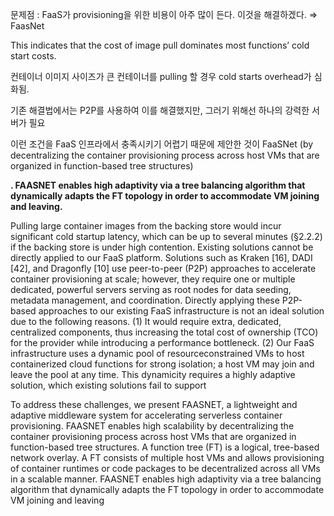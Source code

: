 문제점 : FaaS가 provisioning을 위한 비용이 아주 많이 든다. 이것을 해결하겠다. ⇒ FaasNet

This indicates that the cost of
image pull dominates most functions’ cold start costs.

컨테이너 이미지 사이즈가 큰 컨테이너를 pulling 할 경우 cold starts overhead가 심화됨.

기존 해결법에서는 P2P를 사용하여 이를 해결했지만, 그러기 위해선 하나의 강력한 서버가 필요

이런 조건을 FaaS 인프라에서 충족시키기 어렵기 때문에 제안한 것이 FaaSNet (by decentralizing the container provisioning process across host VMs that are organized in function-based tree
structures)

**. FAASNET
enables high adaptivity via a tree balancing algorithm that
dynamically adapts the FT topology in order to accommodate
VM joining and leaving.**

Pulling large container images from
the backing store would incur significant cold startup latency,
which can be up to several minutes (§2.2.2) if the backing
store is under high contention.
Existing solutions cannot be directly applied to our FaaS
platform. Solutions such as Kraken [16], DADI [42], and
Dragonfly [10] use peer-to-peer (P2P) approaches to accelerate container provisioning at scale; however, they require one
or multiple dedicated, powerful servers serving as root nodes
for data seeding, metadata management, and coordination.
Directly applying these P2P-based approaches to our existing
FaaS infrastructure is not an ideal solution due to the following reasons. (1) It would require extra, dedicated, centralized
components, thus increasing the total cost of ownership (TCO)
for the provider while introducing a performance bottleneck.
(2) Our FaaS infrastructure uses a dynamic pool of resourceconstrained VMs to host containerized cloud functions for
strong isolation; a host VM may join and leave the pool at
any time. This dynamicity requires a highly adaptive solution,
which existing solutions fail to support

To address these challenges, we present FAASNET, a
lightweight and adaptive middleware system for accelerating
serverless container provisioning. FAASNET enables high
scalability by decentralizing the container provisioning process across host VMs that are organized in function-based tree
structures. A function tree (FT) is a logical, tree-based network overlay. A FT consists of multiple host VMs and allows
provisioning of container runtimes or code packages to be
decentralized across all VMs in a scalable manner. FAASNET
enables high adaptivity via a tree balancing algorithm that
dynamically adapts the FT topology in order to accommodate
VM joining and leaving
